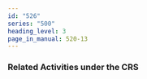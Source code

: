 ```yaml
---
id: "526"
series: "500"
heading_level: 3
page_in_manual: 520-13
---
```


### Related Activities under the CRS